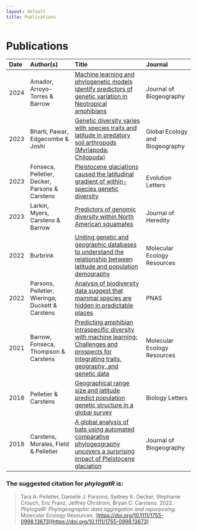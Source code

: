 ```yaml
---
layout: default
title: Publications
---
```


# Publications

| Date  | Author(s)  | Title  | Journal |
|:---- | :-----  | :-----  | :----- |
| 2024 | Amador, Arroyo-Torres & Barrow | [Machine learning and phylogenetic models identify predictors of genetic variation in Neotropical amphibians](https://doi.org/10.1111/jbi.14795) | Journal of Biogeography  |
| 2023 | Bharti, Pawar, Edgecombe & Joshi | [Genetic diversity varies with species traits and latitude in predatory soil arthropods (Myriapoda: Chilopoda)](https://dx.doi.org/10.1111/geb.13709) | Global Ecology and Biogeography |
| 2023 | Fonseca, Pelletier, Decker, Parsons & Carstens | [Pleistocene glaciations caused the latitudinal gradient of within-species genetic diversity](https://doi.org/10.1093/evlett/qrad030) |Evolution Letters |
| 2023 | Larkin, Myers, Carstens & Barrow | [Predictors of genomic diversity within North American squamates](https://doi.org/10.1093/jhered/esad001) | Journal of Heredity | 
| 2022 | Burbrink | [Uniting genetic and geographic databases to understand the relationship between latitude and population demography](https://onlinelibrary.wiley.com/doi/10.1111/1755-0998.13688) | Molecular Ecology Resources |
| 2022  | Parsons, Pelletier, Wieringa, Duckett & Carstens  | [Analysis of biodiversity data suggest that mammal species are hidden in predictable places](https://www.pnas.org/doi/abs/10.1073/pnas.2103400119) | PNAS |
| 2021  | Barrow, Fonseca, Thompson & Carstens  | [Predicting amphibian intraspecific diversity with machine learning: Challenges and prospects for integrating traits, geography, and genetic data](https://doi.org/10.1111/1755-0998.13303) | Molecular Ecology Resources |
| 2018 | Pelletier & Carstens | [Geographical range size and latitude predict population genetic structure in a global survey](https://royalsocietypublishing.org/doi/10.1098/rsbl.2017.0566) | Biology Letters |
| 2018 | Carstens, Morales, Field & Pelletier | [A global analysis of bats using automated comparative phylogeography uncovers a surprising impact of Pleistocene glaciation](https://onlinelibrary.wiley.com/doi/abs/10.1111/jbi.13382) | Journal of Biogeography |

### The suggested citation for *phylogatR* is:
>Tara A. Pelletier, Danielle J. Parsons, Sydney K. Decker, Stephanie Crouch, Eric Franz, Jeffrey Ohrstrom, Bryan C. Carstens. 2022. *PhylogatR: Phylogeographic data aggregation and repurposing*. Molecular Ecology Resources. [https://doi.org/10.1111/1755-0998.13673](https://doi.org/10.1111/1755-0998.13673)
